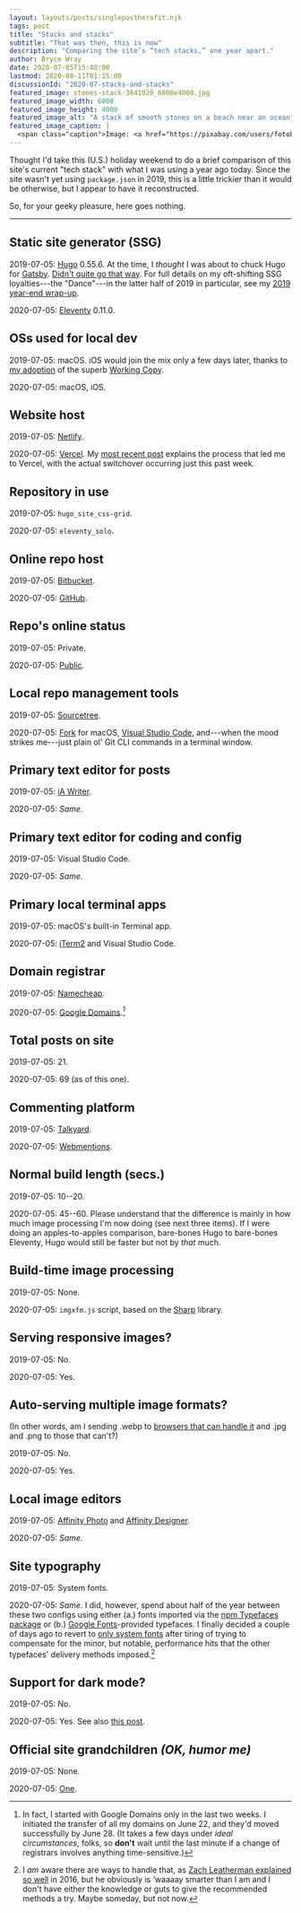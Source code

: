 ```yaml
---
layout: layouts/posts/singlepostherofit.njk
tags: post
title: "Stacks and stacks"
subtitle: "That was then, this is now"
description: "Comparing the site’s “tech stacks,” one year apart."
author: Bryce Wray
date: 2020-07-05T15:40:00
lastmod: 2020-08-11T01:15:00
discussionId: "2020-07-stacks-and-stacks"
featured_image: stones-stack-3841920_6000x4000.jpg
featured_image_width: 6000
featured_image_height: 4000
featured_image_alt: "A stack of smooth stones on a beach near an ocean"
featured_image_caption: |
  <span class="caption">Image: <a href="https://pixabay.com/users/fotoblend-87167/?utm_source=link-attribution&amp;utm_medium=referral&amp;utm_campaign=image&amp;utm_content=3841920">Willfried Wende</a>; <a href="https://pixabay.com/?utm_source=link-attribution&amp;utm_medium=referral&amp;utm_campaign=image&amp;utm_content=3841920">Pixabay</a></span>
---
```


Thought I'd take this (U.S.) holiday weekend to do a brief comparison of this site's current "tech stack" with what I was using a year ago today. Since the site wasn't yet using `package.json`  in 2019, this is a little trickier than it would be otherwise, but I appear to have it reconstructed.

So, for your geeky pleasure, here goes nothing.

----

## Static site generator (SSG)

2019-07-05: [Hugo](https://gohugo.io) 0.55.6. At the time, I *thought* I was about to chuck Hugo for [Gatsby](https://gatsbyjs.org). [Didn't quite go that way](/posts/2019/07/why-staying-with-hugo). For full details on my oft-shifting SSG loyalties---the "Dance"---in the latter half of 2019 in particular, see my [2019 year-end wrap-up](/posts/2019/12/sorta-strange-ssg-trip).

2020-07-05: [Eleventy](https://11ty.dev) 0.11.0.

## OSs used for local dev

2019-07-05: macOS. iOS would join the mix only a few days later, thanks to [my adoption](/posts/2019/07/roger-copy) of the superb [Working Copy](https://workingcopyapp.com).

2020-07-05: macOS, iOS.

## Website host

2019-07-05: [Netlify](https://netlify.com).

2020-07-05: [Vercel](https://vercel.com). My [most recent post](/posts/2020/07/goodbye-hello) explains the process that led me to Vercel, with the actual switchover occurring just this past week.

## Repository in use

2019-07-05: `hugo_site_css-grid`.

2020-07-05: `eleventy_solo`.

## Online repo host

2019-07-05: [Bitbucket](https://bitbucket.org).

2020-07-05: [GitHub](https://github.com).

## Repo's online status

2019-07-05: Private.

2020-07-05: [Public](https:/github.com/brycewray/eleventy_solo/).

## Local repo management tools

2019-07-05: [Sourcetree](https://www.sourcetreeapp.com/).

2020-07-05: [Fork](https://git-fork.com/) for macOS, [Visual Studio Code](https://code.visualstudio.com/), and---when the mood strikes me---just plain ol' Git CLI commands in a terminal window.

## Primary text editor for posts

2019-07-05: [iA Writer](https://ia.net/writer/).

2020-07-05: *Same*.

## Primary text editor for coding and config

2019-07-05: Visual Studio Code.

2020-07-05: *Same*.

## Primary local terminal apps

2019-07-05: macOS's built-in Terminal app.

2020-07-05: [iTerm2](https://www.iterm2.com/) and Visual Studio Code.

## Domain registrar

2019-07-05: [Namecheap](https://namecheap.com).

2020-07-05: [Google Domains](https://domains.google.com).[^domains]

[^domains]: In fact, I started with Google Domains only in the last two weeks. I initiated the transfer of all my domains on June 22, and they'd moved successfully by June 28. (It takes a few days under *ideal circumstances*, folks, so **don't** wait until the last minute if a change of registrars involves anything time-sensitive.)

## Total posts on site

2019-07-05: 21.

2020-07-05: 69 (as of this one).

## Commenting platform

2019-07-05: [Talkyard](https://talkyard.io).

2020-07-05: [Webmentions](https://indieweb.org).

## Normal build length (secs.)

2019-07-05: 10--20.

2020-07-05: 45--60. Please understand that the difference is mainly in how much image processing I'm now doing (see next three items). If I were doing an apples-to-apples comparison, bare-bones Hugo to bare-bones Eleventy, Hugo would still be faster but not by *that* much.

## Build-time image processing

2019-07-05: None.

2020-07-05: `imgxfm.js` script, based on the [Sharp](https://github.com/lovell/sharp) library.

## Serving responsive images?

2019-07-05: No.

2020-07-05: Yes.

## Auto-serving multiple image formats?

(In other words, am I sending .webp to [browsers that can handle it](https://caniuse.com/#search=webp) and .jpg and .png to those that can't?)

2019-07-05: No.

2020-07-05: Yes.

## Local image editors

2019-07-05: [Affinity Photo](https://affinity.serif.com/en-us/photo/) and [Affinity Designer](https://affinity.serif.com/en-us/designer/).

2020-07-05: *Same*.

## Site typography

2019-07-05: System fonts.

2020-07-05: *Same*. I did, however, spend about half of the year between these two configs using either (a.) fonts imported via the [npm Typefaces package](https://npmjs.com/package/typefaces/) or (b.) [Google Fonts](https://fonts.google.com/)-provided typefaces. I finally decided a couple of days ago to revert to [only system fonts](/posts/2018/10/web-typography-part-2) after tiring of trying to compensate for the minor, but notable, performance hits that the other typefaces' delivery methods imposed.[^zachFonts]

[^zachFonts]: I *am* aware there are ways to handle that, as [Zach Leatherman explained so well](https://www.zachleat.com/web/comprehensive-webfonts/) in 2016, but he obviously is ’waaaay smarter than I am and I don't have either the knowledge or guts to give the recommended methods a try. Maybe someday, but not now.

## Support for dark mode?

2019-07-05: No.

2020-07-05: Yes. See also [this post](/posts/2019/09/thinking-dark-thoughts).

## Official site grandchildren *(OK, humor&nbsp;me)*

2019-07-05: None.

2020-07-05: [One](/posts/2020/03/welcome-sweet-little-early-bird).